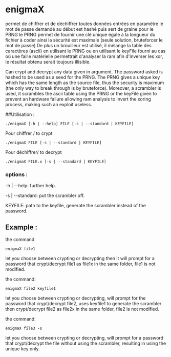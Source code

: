 enigmaX
=====
permet de chiffrer et de déchiffrer toutes données entrées en paramètre
le mot de passe demandé au début est hashé puis sert de graine pour le PRNG
le PRNG permet de fournir une clé unique égale à la longueur du fichier à coder
ainsi la sécurité est maximale (seule solution, bruteforcer le mot de passe)
De plus un brouilleur est utilisé, il mélange la table des caractères (ascii)
en utilisant le PRNG ou en utilisant le keyFile fourni au cas où une faille
matérielle permettrait d'analyser la ram afin d'inverser les xor, le résultat
obtenu serait toujours illisible.

Can crypt and decrypt any data given in argument. The password asked is hashed
to be used as a seed for the PRNG. The PRNG gives a unique key
which has the same length as the source file, thus the security is maximum
(the only way to break through is by bruteforce). Moreover, a scrambler is used,
it scrambles the ascii table using the PRNG or the keyFile given to prevent
an hardware failure allowing ram analysis to invert the xoring process, making
such an exploit useless.

##Utilisation :

```
./enigmaX [-h | --help] FILE [-s | --standard | KEYFILE]
```

Pour chiffrer / to crypt
```
./enigmaX FILE [-s | --standard | KEYFILE]
```
Pour déchiffrer/ to decrypt
```
./enigmaX FILE.x [-s | --standard | KEYFILE]
```

### options :

-h | --help:
  further help.
  
-s | --standard:
  put the scrambler off.
  
KEYFILE:
  path to the keyfile, generate the scrambler instead of the password.


## Example :

the command 

```
enigmaX file1
```

let you choose between crypting or decrypting then it will prompt for a password that crypt/decrypt file1 as file1x in the same folder, file1 is not modified.

the command:

```
enigmaX file2 keyfile1
```

let you choose between crypting or decrypting, will prompt for the password that crypt/decrypt file2, uses keyfile1 to generate the scrambler then crypt/decrypt file2 as file2x in the same folder, file2 is not modified.

the command:

```
enigmaX file3 -s
```

let you choose between crypting or decrypting, will prompt for a password that crypt/decrypt the file without using the scrambler, resulting in using the unique key only.
